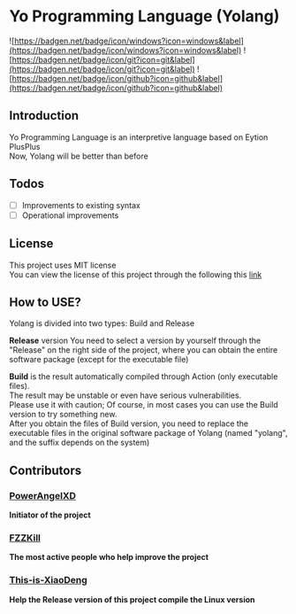 # Yo Programming Language (Yolang)
![https://badgen.net/badge/icon/windows?icon=windows&label](https://badgen.net/badge/icon/windows?icon=windows&label)
![https://badgen.net/badge/icon/git?icon=git&label](https://badgen.net/badge/icon/git?icon=git&label)
![https://badgen.net/badge/icon/github?icon=github&label](https://badgen.net/badge/icon/github?icon=github&label)

## Introduction
Yo Programming Language is an interpretive language based on Eytion PlusPlus  
Now, Yolang will be better than before

## Todos
- [ ] Improvements to existing syntax
- [ ] Operational improvements

## License
This project uses MIT license  
You can view the license of this project through the following this [link](LICENSE)

## How to USE?
Yolang is divided into two types: Build and Release  

**Release** version You need to select a version by yourself through the "Release" on the right side of the project, where you can obtain the entire software package (except for the executable file)  

**Build** is the result automatically compiled through Action (only executable files).  
The result may be unstable or even have serious vulnerabilities.  
Please use it with caution; 
Of course, in most cases you can use the Build version to try something new.  
After you obtain the files of Build version, you need to replace the executable files in the original software package of Yolang (named "yolang", and the suffix depends on the system)

## Contributors
### [**PowerAngelXD**](https://github.com/PowerAngelXD)  
**Initiator of the project**  
### [**FZZKill**](https://github.com/FZZkill)  
**The most active people who help improve the project**
### [**This-is-XiaoDeng**](https://github.com/This-is-XiaoDeng) 
**Help the Release version of this project compile the Linux version**